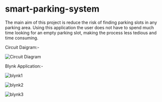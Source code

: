 # smart-parking-system
The main aim of this project is reduce the risk of finding parking slots in any parking area. Using this application the user does not have to spend much time looking for an empty parking slot, making the process less tedious and time consuming.


Circuit Daigram:-

![Circuit Diagram](https://user-images.githubusercontent.com/83128853/194041720-d85abbe0-ce92-4b7c-a10c-5ef4b2529e3c.png)


Blynk Application:-

![blynk1](https://user-images.githubusercontent.com/83128853/194041657-8323e345-db5b-49a0-92be-a87949810a36.jpeg)

![blynk2](https://user-images.githubusercontent.com/83128853/194041666-898c5390-c834-4795-bcf6-6bbf6dc98303.jpeg)

![blynk3](https://user-images.githubusercontent.com/83128853/194041668-e72008b9-2c06-4a38-b158-f9af221c3ea3.jpeg)
